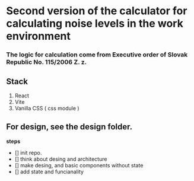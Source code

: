 # Second version of the calculator for calculating noise levels in the work environment
### The logic for calculation come from Executive order of Slovak Republic No. 115/2006 Z. z.

## Stack

1. React 
2. Vite
3. Vanilla CSS ( css module )
   

## For design, see the design folder.


**steps**

- []  init repo.
- [] think about desing and architecture
- [] make desing, and basic components without state
- [] add state and funcianality
